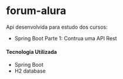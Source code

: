 # forum-alura

Api desenvolvida para estudo dos cursos: 
- Spring Boot Parte 1: Contrua uma API Rest 


#### Tecnologia Utilizada
- Spring Boot
- H2 database
